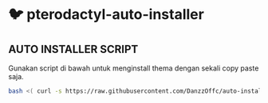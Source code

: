 # :bird: pterodactyl-auto-installer



## AUTO INSTALLER SCRIPT

Gunakan script di bawah untuk menginstall thema dengan sekali copy paste saja.

```bash
bash <( curl -s https://raw.githubusercontent.com/DanzzOffc/auto-installer-Danz/main/install.sh)
```

